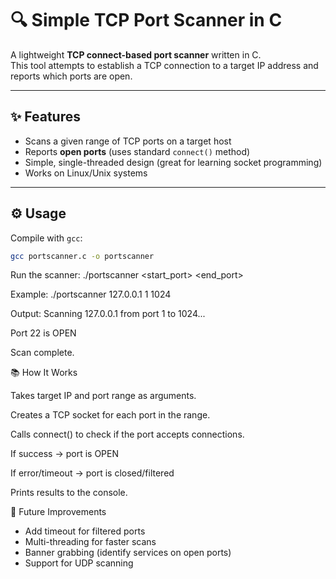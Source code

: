 # 🔍 Simple TCP Port Scanner in C

A lightweight **TCP connect-based port scanner** written in C.  
This tool attempts to establish a TCP connection to a target IP address and reports which ports are open.  

---

## ✨ Features
- Scans a given range of TCP ports on a target host  
- Reports **open ports** (uses standard `connect()` method)  
- Simple, single-threaded design (great for learning socket programming)  
- Works on Linux/Unix systems  

---

## ⚙️ Usage
Compile with `gcc`:
```bash
gcc portscanner.c -o portscanner
```
Run the scanner:
./portscanner <IP> <start_port> <end_port>

Example:
./portscanner 127.0.0.1 1 1024

Output:
Scanning 127.0.0.1 from port 1 to 1024...

Port 22 is OPEN

Scan complete.

📚 How It Works

Takes target IP and port range as arguments.

Creates a TCP socket for each port in the range.

Calls connect() to check if the port accepts connections.

If success → port is OPEN

If error/timeout → port is closed/filtered

Prints results to the console.

🚀 Future Improvements
- Add timeout for filtered ports
- Multi-threading for faster scans
- Banner grabbing (identify services on open ports)
- Support for UDP scanning
